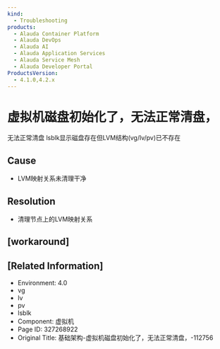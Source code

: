 ```yaml
---
kind:
  - Troubleshooting
products:
  - Alauda Container Platform
  - Alauda DevOps
  - Alauda AI
  - Alauda Application Services
  - Alauda Service Mesh
  - Alauda Developer Portal
ProductsVersion:
  - 4.1.0,4.2.x
---
```

<!-- A type of document that involves encountering a fault, diagnosing it, performing root cause analysis, and providing solutions. -->

# 虚拟机磁盘初始化了，无法正常清盘，

无法正常清盘 lsblk显示磁盘存在但LVM结构(vg/lv/pv)已不存在

## Cause
- LVM映射关系未清理干净

## Resolution
- 清理节点上的LVM映射关系

## [workaround]

## [Related Information]
- Environment: 4.0
- vg
- lv
- pv
- lsblk
- Component: 虚拟机
- Page ID: 327268922
- Original Title: 基础架构-虚拟机磁盘初始化了，无法正常清盘，-112756
